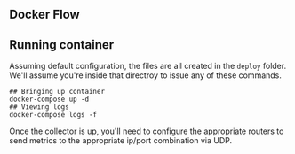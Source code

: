 ## Docker Flow

## Running container


Assuming default configuration, the files are all created in the `deploy` folder.  We'll assume you're inside that directroy to issue any of these commands.

```
## Bringing up container
docker-compose up -d 
## Viewing logs
docker-compose logs -f 
```

Once the collector is up, you'll need to configure the appropriate routers to send metrics 
to the appropriate ip/port combination via UDP.


